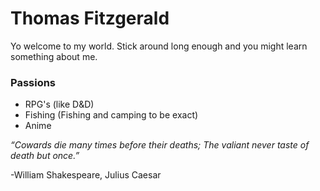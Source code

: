 # Thomas Fitzgerald

Yo welcome to my world. Stick around long enough and you might learn something about me. 

### Passions

- RPG's (like D&D)
- Fishing (Fishing and camping to be exact)
- Anime 



*“Cowards die many times before their deaths; The valiant never taste of death but once.”*

-William Shakespeare, Julius Caesar